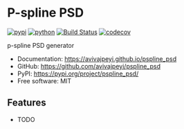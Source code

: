 # P-spline PSD


[![pypi](https://img.shields.io/pypi/v/pspline_psd.svg)](https://pypi.org/project/pspline_psd/)
[![python](https://img.shields.io/pypi/pyversions/pspline_psd.svg)](https://pypi.org/project/pspline_psd/)
[![Build Status](https://github.com/avivajpeyi/pspline_psd/actions/workflows/dev.yml/badge.svg)](https://github.com/avivajpeyi/pspline_psd/actions/workflows/dev.yml)
[![codecov](https://codecov.io/gh/avivajpeyi/pspline_psd/branch/main/graphs/badge.svg)](https://codecov.io/github/avivajpeyi/pspline_psd)



p-spline PSD generator


* Documentation: <https://avivajpeyi.github.io/pspline_psd>
* GitHub: <https://github.com/avivajpeyi/pspline_psd>
* PyPI: <https://pypi.org/project/pspline_psd/>
* Free software: MIT


## Features

* TODO
